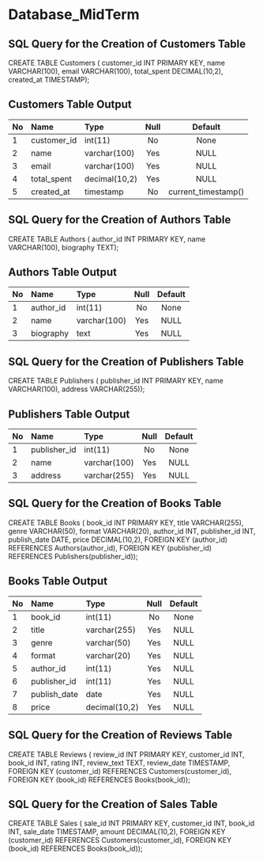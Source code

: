 # Database_MidTerm


## SQL Query for the Creation of __Customers__ Table
CREATE TABLE Customers (
    customer_id INT PRIMARY KEY,
    name VARCHAR(100),
    email VARCHAR(100),
    total_spent DECIMAL(10,2),
    created_at TIMESTAMP);
## Customers Table Output 
No | Name | Type | Null | Default
--- | :--- | :--- | :---: | :---: 
1 | customer_id | int(11) | No | None
2 | name | varchar(100) | Yes | NULL
3 | email | varchar(100) | Yes | NULL
4 | total_spent | decimal(10,2) | Yes | NULL
5 | created_at | timestamp | No | current_timestamp()
## SQL Query for the Creation of __Authors__ Table
CREATE TABLE Authors (
    author_id INT PRIMARY KEY,
    name VARCHAR(100),
    biography TEXT);    
## Authors Table Output 
No | Name | Type | Null | Default
--- | :--- | :--- | :---: | :---: 
1 | author_id | int(11) | No | None
2 | name | varchar(100) | Yes | NULL
3 | biography | text | Yes | NULL
## SQL Query for the Creation of __Publishers__ Table
CREATE TABLE Publishers (
    publisher_id INT PRIMARY KEY,
    name VARCHAR(100),
    address VARCHAR(255));
## Publishers Table Output 
No | Name | Type | Null | Default
--- | :--- | :--- | :---: | :---: 
1 | publisher_id | int(11) | No | None
2 | name | varchar(100) | Yes | NULL
3 | address | varchar(255) | Yes | NULL
## SQL Query for the Creation of __Books__ Table
CREATE TABLE Books (
    book_id INT PRIMARY KEY,
    title VARCHAR(255),
    genre VARCHAR(50),
    format VARCHAR(20),
    author_id INT,
    publisher_id INT,
    publish_date DATE,
    price DECIMAL(10,2),
    FOREIGN KEY (author_id) REFERENCES Authors(author_id),
    FOREIGN KEY (publisher_id) REFERENCES Publishers(publisher_id));
## Books Table Output 
No | Name | Type | Null | Default
--- | :--- | :--- | :---: | :---: 
1 | book_id | int(11) | No | None
2 | title | varchar(255) | Yes | NULL
3 | genre | varchar(50) | Yes | NULL
4 | format | varchar(20) | Yes | NULL
5 | author_id | int(11) | Yes | NULL
6 | publisher_id | int(11) | Yes | NULL
7 | publish_date | date | Yes | NULL
8 | price | decimal(10,2) | Yes | NULL
## SQL Query for the Creation of __Reviews__ Table
CREATE TABLE Reviews (
    review_id INT PRIMARY KEY,
    customer_id INT,
    book_id INT,
    rating INT,
    review_text TEXT,
    review_date TIMESTAMP,
    FOREIGN KEY (customer_id) REFERENCES Customers(customer_id),
    FOREIGN KEY (book_id) REFERENCES Books(book_id));
## SQL Query for the Creation of __Sales__ Table
CREATE TABLE Sales (
    sale_id INT PRIMARY KEY,
    customer_id INT,
    book_id INT,
    sale_date TIMESTAMP,
    amount DECIMAL(10,2),
    FOREIGN KEY (customer_id) REFERENCES Customers(customer_id),
    FOREIGN KEY (book_id) REFERENCES Books(book_id));

